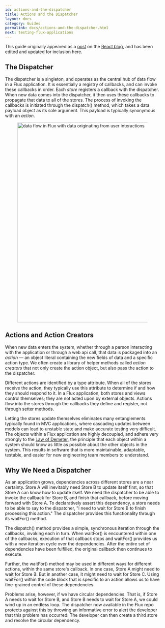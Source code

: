 ```yaml
---
id: actions-and-the-dispatcher
title: Actions and the Dispatcher
layout: docs
category: Guides
permalink: docs/actions-and-the-dispatcher.html
next: testing-flux-applications
---
```


This guide originally appeared as a [post](http://facebook.github.io/react/blog/2014/07/30/flux-actions-and-the-dispatcher.html) on the [React blog](http://facebook.github.io/react/blog/), and has been edited and updated for inclusion here.


The Dispatcher
--------------

The dispatcher is a singleton, and operates as the central hub of data flow in a Flux application. It is essentially a registry of callbacks, and can invoke these callbacks in order. Each _store_ registers a callback with the dispatcher. When new data comes into the dispatcher, it then uses these callbacks to propagate that data to all of the stores. The process of invoking the callbacks is initiated through the dispatch() method, which takes a data payload object as its sole argument. This payload is typically synonymous with an _action_.

<figure class="diagram">
  <img src="/website/src/flux/img/flux-simple-f8-diagram-1300w.png" alt="data flow in Flux with data originating from user interactions" width=650 />
</figure>


Actions and Action Creators
---------------------------

When new data enters the system, whether through a person interacting with the application or through a web api call, that data is packaged into an _action_ — an object literal containing the new fields of data and a specific action type. We often create a library of helper methods called _action creators_ that not only create the action object, but also pass the action to the dispatcher.

Different actions are identified by a type attribute. When all of the stores receive the action, they typically use this attribute to determine if and how they should respond to it. In a Flux application, both stores and views control themselves; they are not acted upon by external objects. Actions flow into the stores through the callbacks they define and register, not through setter methods.

Letting the stores update themselves eliminates many entanglements typically found in MVC applications, where cascading updates between models can lead to unstable state and make accurate testing very difficult. The objects within a Flux application are highly decoupled, and adhere very strongly to the [Law of Demeter](http://en.wikipedia.org/wiki/Law_of_Demeter), the principle that each object within a system should know as little as possible about the other objects in the system. This results in software that is more maintainable, adaptable, testable, and easier for new engineering team members to understand.


Why We Need a Dispatcher
------------------------

As an application grows, dependencies across different stores are a near certainty. Store A will inevitably need Store B to update itself first, so that Store A can know how to update itself. We need the dispatcher to be able to invoke the callback for Store B, and finish that callback, before moving forward with Store A. To declaratively assert this dependency, a store needs to be able to say to the dispatcher, "I need to wait for Store B to finish processing this action." The dispatcher provides this functionality through its waitFor() method.

The dispatch() method provides a simple, synchronous iteration through the callbacks, invoking each in turn. When waitFor() is encountered within one of the callbacks, execution of that callback stops and waitFor() provides us with a new iteration cycle over the dependencies. After the entire set of dependencies have been fulfilled, the original callback then continues to execute.

Further, the waitFor() method may be used in different ways for different actions, within the same store's callback.  In one case, Store A might need to wait for Store B.  But in another case, it might need to wait for Store C.  Using waitFor() within the code block that is specific to an action allows us to have fine-grained control of these dependencies.

Problems arise, however, if we have circular dependencies. That is, if Store A needs to wait for Store B, and Store B needs to wait for Store A, we could wind up in an endless loop. The dispatcher now available in the Flux repo protects against this by throwing an informative error to alert the developer that this problem has occurred. The developer can then create a third store and resolve the circular dependency.
